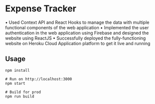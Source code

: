 # Expense Tracker
 
• Used Context API and React Hooks to manage the data with multiple functional components of the web application
• Implemented the user authentication in the web application using Firebase and designed the website using ReactJS
• Successfully deployed the fully-functioning website on Heroku Cloud Application platform to get it live and running


## Usage
```
npm install

# Run on http://localhost:3000
npm start

# Build for prod
npm run build
```

